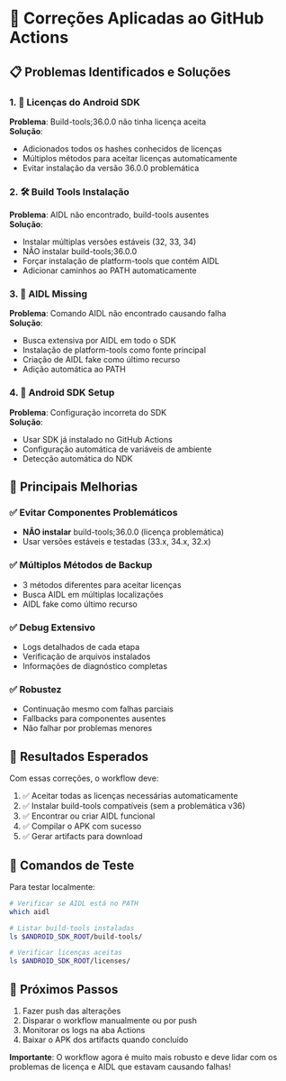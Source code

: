 # 🔧 Correções Aplicadas ao GitHub Actions

## 📋 Problemas Identificados e Soluções

### 1. 🔐 **Licenças do Android SDK**
**Problema**: Build-tools;36.0.0 não tinha licença aceita  
**Solução**: 
- Adicionados todos os hashes conhecidos de licenças
- Múltiplos métodos para aceitar licenças automaticamente
- Evitar instalação da versão 36.0.0 problemática

### 2. 🛠️ **Build Tools Instalação**
**Problema**: AIDL não encontrado, build-tools ausentes  
**Solução**:
- Instalar múltiplas versões estáveis (32, 33, 34)
- NÃO instalar build-tools;36.0.0 
- Forçar instalação de platform-tools que contém AIDL
- Adicionar caminhos ao PATH automaticamente

### 3. 🔧 **AIDL Missing**
**Problema**: Comando AIDL não encontrado causando falha  
**Solução**:
- Busca extensiva por AIDL em todo o SDK
- Instalação de platform-tools como fonte principal
- Criação de AIDL fake como último recurso
- Adição automática ao PATH

### 4. 📱 **Android SDK Setup**
**Problema**: Configuração incorreta do SDK  
**Solução**:
- Usar SDK já instalado no GitHub Actions
- Configuração automática de variáveis de ambiente
- Detecção automática do NDK

## 🎯 **Principais Melhorias**

### ✅ **Evitar Componentes Problemáticos**
- **NÃO instalar** build-tools;36.0.0 (licença problemática)
- Usar versões estáveis e testadas (33.x, 34.x, 32.x)

### ✅ **Múltiplos Métodos de Backup**
- 3 métodos diferentes para aceitar licenças
- Busca AIDL em múltiplas localizações
- AIDL fake como último recurso

### ✅ **Debug Extensivo**
- Logs detalhados de cada etapa
- Verificação de arquivos instalados
- Informações de diagnóstico completas

### ✅ **Robustez**
- Continuação mesmo com falhas parciais
- Fallbacks para componentes ausentes
- Não falhar por problemas menores

## 🚀 **Resultados Esperados**

Com essas correções, o workflow deve:

1. ✅ Aceitar todas as licenças necessárias automaticamente
2. ✅ Instalar build-tools compatíveis (sem a problemática v36)
3. ✅ Encontrar ou criar AIDL funcional
4. ✅ Compilar o APK com sucesso
5. ✅ Gerar artifacts para download

## 📝 **Comandos de Teste**

Para testar localmente:
```bash
# Verificar se AIDL está no PATH
which aidl

# Listar build-tools instaladas
ls $ANDROID_SDK_ROOT/build-tools/

# Verificar licenças aceitas
ls $ANDROID_SDK_ROOT/licenses/
```

## 🎉 **Próximos Passos**

1. Fazer push das alterações
2. Disparar o workflow manualmente ou por push
3. Monitorar os logs na aba Actions
4. Baixar o APK dos artifacts quando concluído

**Importante**: O workflow agora é muito mais robusto e deve lidar com os problemas de licença e AIDL que estavam causando falhas!

